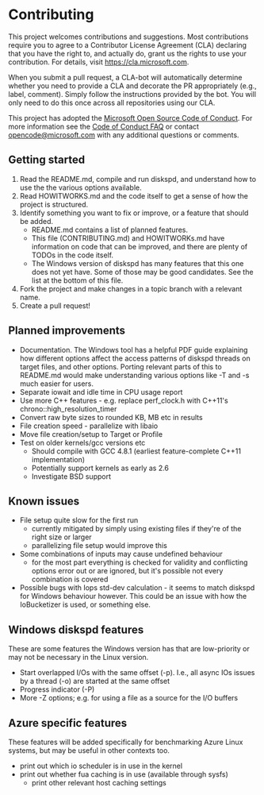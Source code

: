 # Contributing

This project welcomes contributions and suggestions. Most contributions require you to
agree to a Contributor License Agreement (CLA) declaring that you have the right to,
and actually do, grant us the rights to use your contribution. For details, visit
https://cla.microsoft.com.

When you submit a pull request, a CLA-bot will automatically determine whether you need
to provide a CLA and decorate the PR appropriately (e.g., label, comment). Simply follow the
instructions provided by the bot. You will only need to do this once across all repositories using
our CLA.

This project has adopted the [Microsoft Open Source Code of Conduct](https://opensource.microsoft.com/codeofconduct/).
For more information see the [Code of Conduct FAQ](https://opensource.microsoft.com/codeofconduct/faq/)
or contact [opencode@microsoft.com](mailto:opencode@microsoft.com) with any additional questions or
comments.

## Getting started

1. Read the README.md, compile and run diskspd, and understand how to use the the various options
   available.
2. Read HOWITWORKS.md and the code itself to get a sense of how the project is structured.
3. Identify something you want to fix or improve, or a feature that should be added.
    - README.md contains a list of planned features.
    - This file (CONTRIBUTING.md) and HOWITWORKs.md have information on code that can be improved,
      and there are plenty of TODOs in the code itself.
    - The Windows version of diskspd has many features that this one does not yet have. Some of
      those may be good candidates. See the list at the bottom of this file.
4. Fork the project and make changes in a topic branch with a relevant name.
5. Create a pull request!

## Planned improvements

- Documentation. The Windows tool has a helpful PDF guide explaining how different options affect
  the access patterns of diskspd threads on target files, and other options. Porting relevant parts
  of this to README.md would make understanding various options like -T and -s much easier for
  users.
- Separate iowait and idle time in CPU usage report
- Use more C++ features - e.g. replace perf\_clock.h with C++11's chrono::high\_resolution\_timer
- Convert raw byte sizes to rounded KB, MB etc in results
- File creation speed - parallelize with libaio
- Move file creation/setup to Target or Profile
- Test on older kernels/gcc versions etc
    - Should compile with GCC 4.8.1 (earliest feature-complete C++11 implementation)
    - Potentially support kernels as early as 2.6
    - Investigate BSD support

## Known issues

- File setup quite slow for the first run
    - currently mitigated by simply using existing files if they're of the right size or larger
    - parallelizing file setup would improve this
- Some combinations of inputs may cause undefined behaviour
    - for the most part everything is checked for validity and conflicting options error out or are
      ignored, but it's possible not every combination is covered
- Possible bugs with Iops std-dev calculation - it seems to match diskspd for Windows behaviour
  however. This could be an issue with how the IoBucketizer is used, or something else.

## Windows diskspd features

These are some features the Windows version has that are low-priority or may not be necessary in the
Linux version.

- Start overlapped I/Os with the same offset (-p). I.e., all async IOs issues by a thread (-o) are
  started at the same offset
- Progress indicator (-P)
- More -Z options; e.g. for using a file as a source for the I/O buffers

## Azure specific features

These features will be added specifically for benchmarking Azure Linux systems, but may be useful in
other contexts too.

- print out which io scheduler is in use in the kernel
- print out whether fua caching is in use (available through sysfs)
    - print other relevant host caching settings
